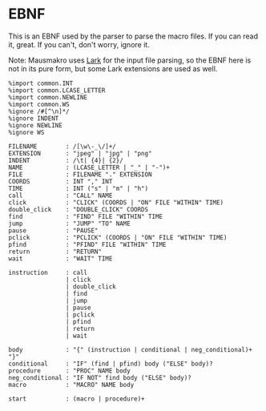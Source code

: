 # EBNF

This is an EBNF used by the parser to parse the macro files. If you can read it,
great. If you can't, don't worry, ignore it.

Note: Mausmakro uses [Lark](https://lark-parser.readthedocs.io/en/latest/) 
for the input file parsing, so the EBNF here is not in its pure form, but some Lark extensions
are used as well.

```text
%import common.INT
%import common.LCASE_LETTER
%import common.NEWLINE
%import common.WS
%ignore /#[^\n]*/
%ignore INDENT
%ignore NEWLINE
%ignore WS

FILENAME        : /[\w\-_\/]+/
EXTENSION       : "jpeg" | "jpg" | "png"
INDENT          : /\t| {4}| {2}/
NAME            : (LCASE_LETTER | "_" | "-")+
FILE            : FILENAME "." EXTENSION
COORDS          : INT "," INT
TIME            : INT ("s" | "m" | "h")
call            : "CALL" NAME
click           : "CLICK" (COORDS | "ON" FILE "WITHIN" TIME)
double_click    : "DOUBLE_CLICK" COORDS
find            : "FIND" FILE "WITHIN" TIME
jump            : "JUMP" "TO" NAME
pause           : "PAUSE"
pclick          : "PCLICK" (COORDS | "ON" FILE "WITHIN" TIME)
pfind           : "PFIND" FILE "WITHIN" TIME
return          : "RETURN"
wait            : "WAIT" TIME

instruction     : call
                | click
                | double_click
                | find
                | jump
                | pause
                | pclick
                | pfind
                | return
                | wait

body            : "{" (instruction | conditional | neg_conditional)+ "}"
conditional     : "IF" (find | pfind) body ("ELSE" body)?
procedure       : "PROC" NAME body
neg_conditional : "IF NOT" find body ("ELSE" body)?
macro           : "MACRO" NAME body

start           : (macro | procedure)+
```